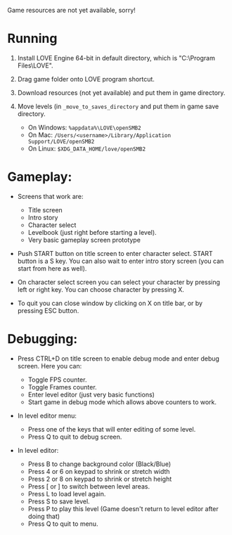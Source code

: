 Game resources are not yet available, sorry!

# Running

1. Install LOVE Engine 64-bit in default directory, which is "C:\Program Files\LOVE".

2. Drag game folder onto LOVE program shortcut.

3. Download resources (not yet available) and put them in game directory.

4. Move levels (in `_move_to_saves_directory` and put them in game save directory.
    * On Windows: `%appdata%\LOVE\openSMB2`
    * On Mac: `/Users/<username>/Library/Application Support/LOVE/openSMB2`
    * On Linux: `$XDG_DATA_HOME/love/openSMB2`


# Gameplay:

* Screens that work are:
    * Title screen
    * Intro story
    * Character select
    * Levelbook (just right before starting a level).
    * Very basic gameplay screen prototype

* Push START button on title screen to enter character select. START button is a S key. You can also wait to enter intro story screen (you can start from here as well).

* On character select screen you can select your character by pressing left or right key. You can choose character by pressing X.

* To quit you can close window by clicking on X on title bar, or by pressing ESC button.


# Debugging:

* Press CTRL+D on title screen to enable debug mode and enter debug screen. Here you can:
    * Toggle FPS counter.
    * Toggle Frames counter.
    * Enter level editor (just very basic functions)
    * Start game in debug mode which allows above counters to work.

* In level editor menu:
    * Press one of the keys that will enter editing of some level.
    * Press Q to quit to debug screen.

* In level editor:
    * Press B to change background color (Black/Blue)
    * Press 4 or 6 on keypad to shrink or stretch width
    * Press 2 or 8 on keypad to shrink or stretch height
    * Press [ or ] to switch between level areas.
    * Press L to load level again.
    * Press S to save level.
    * Press P to play this level (Game doesn't return to level editor after doing that)
    * Press Q to quit to menu.